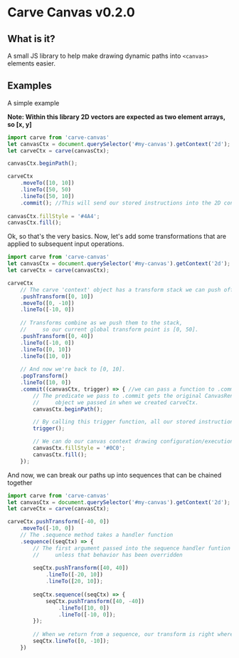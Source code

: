 # Carve Canvas v0.2.0

## What is it?

   A small JS library to help make drawing dynamic paths into `<canvas>` elements easier.

## Examples

   A simple example
   
   **Note: Within this library 2D vectors are expected as two element arrays, so \[x, y\]**

```javascript
import carve from 'carve-canvas'
let canvasCtx = document.querySelector('#my-canvas').getContext('2d');
let carveCtx = carve(canvasCtx);

canvasCtx.beginPath();

carveCtx
    .moveTo([10, 10])
    .lineTo([50, 50) 
    .lineTo([50, 10])
    .commit(); //This will send our stored instructions into the 2D context object.
    
canvasCtx.fillStyle = '#4A4';
canvasCtx.fill();
```

   Ok, so that's the very basics.
   Now, let's add some transformations that are applied to subsequent input operations.

```javascript
import carve from 'carve-canvas'
let canvasCtx = document.querySelector('#my-canvas').getContext('2d');
let carveCtx = carve(canvasCtx);

carveCtx
    // The carve 'context' object has a transform stack we can push offsets to.
    .pushTransform([0, 10]) 
    .moveTo([0, -10])
    .lineTo([-10, 0])
    
    // Transforms combine as we push them to the stack,
    //     so our current global transform point is [0, 50].
    .pushTransform([0, 40]) 
    .lineTo([-10, 0])
    .lineTo([0, 10])
    .lineTo([10, 0])
    
    // And now we're back to [0, 10].
    .popTransform()
    .lineTo([10, 0])
    .commit((canvasCtx, trigger) => { //we can pass a function to .commit
        // The predicate we pass to .commit gets the original CanvasRenderingContext2D
        //     object we passed in when we created carveCtx.
        canvasCtx.beginPath();

        // By calling this trigger function, all our stored instructions get dumped into the canvas context
        trigger();

        // We can do our canvas context drawing configuration/execution in this predicate function
        canvasCtx.fillStyle = '#0C0'; 
        canvasCtx.fill();
    });
```

   And now, we can break our paths up into sequences that can be chained together
   
```javascript
import carve from 'carve-canvas'
let canvasCtx = document.querySelector('#my-canvas').getContext('2d');
let carveCtx = carve(canvasCtx);

carveCtx.pushTransform([-40, 0])
    .moveTo([-10, 0])
    // The .sequence method takes a handler function
    .sequence((seqCtx) => {
        // The first argument passed into the sequence handler funtion is our carveCtx object
        //     unless that behavior has been overridden
        
        seqCtx.pushTransform([40, 40])
            .lineTo([-20, 10])
            .lineTo([20, 10]);
            
        seqCtx.sequence((seqCtx) => {
            seqCtx.pushTransform([40, -40])
                .lineTo([10, 0])
                .lineTo([-10, 0]);
        });
        
        // When we return from a sequence, our transform is right where we left it.
        seqCtx.lineTo([0, -10]);
    })
```

